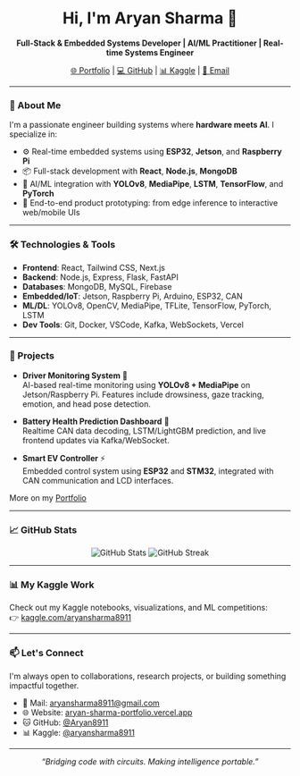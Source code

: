 <h1 align="center">Hi, I'm Aryan Sharma 👋</h1>

<p align="center">
  <strong>Full-Stack & Embedded Systems Developer | AI/ML Practitioner | Real-time Systems Engineer</strong>
</p>

<p align="center">
  <a href="" target="_blank">🌐 Portfolio</a> |
  <a href="https://github.com/Aryan8911" target="_blank">💻 GitHub</a> |
  <a href="https://www.kaggle.com/aryansharma8911" target="_blank">📊 Kaggle</a> |
  <a href="mailto:aryansharma8911@gmail.com" target="_blank">📧 Email</a>
</p>

---

### 🚀 About Me

I'm a passionate engineer building systems where **hardware meets AI**. I specialize in:

- ⚙️ Real-time embedded systems using **ESP32**, **Jetson**, and **Raspberry Pi**
- 📦 Full-stack development with **React**, **Node.js**, **MongoDB**
- 🧠 AI/ML integration with **YOLOv8**, **MediaPipe**, **LSTM**, **TensorFlow**, and **PyTorch**
- 🔌 End-to-end product prototyping: from edge inference to interactive web/mobile UIs

---

### 🛠️ Technologies & Tools

- **Frontend**: React, Tailwind CSS, Next.js
- **Backend**: Node.js, Express, Flask, FastAPI
- **Databases**: MongoDB, MySQL, Firebase
- **Embedded/IoT**: Jetson, Raspberry Pi, Arduino, ESP32, CAN
- **ML/DL**: YOLOv8, OpenCV, MediaPipe, TFLite, TensorFlow, PyTorch, LSTM
- **Dev Tools**: Git, Docker, VSCode, Kafka, WebSockets, Vercel

---

### 🔧 Projects

- **Driver Monitoring System** 🚗  
  AI-based real-time monitoring using **YOLOv8 + MediaPipe** on Jetson/Raspberry Pi. Features include drowsiness, gaze tracking, emotion, and head pose detection.  

- **Battery Health Prediction Dashboard** 🔋  
  Realtime CAN data decoding, LSTM/LightGBM prediction, and live frontend updates via Kafka/WebSocket.  

- **Smart EV Controller** ⚡  
  Embedded control system using **ESP32** and **STM32**, integrated with CAN communication and LCD interfaces.

More on my [Portfolio](https://aryan-sharma-portfolio.vercel.app)

---

### 📈 GitHub Stats

<p align="center">
  <img src="https://github-readme-stats.vercel.app/api?username=Aryan8911&show_icons=true&theme=tokyonight" alt="GitHub Stats" />
  <img src="https://github-readme-streak-stats.herokuapp.com?user=Aryan8911&theme=tokyonight" alt="GitHub Streak" />
</p>

---

### 📊 My Kaggle Work

Check out my Kaggle notebooks, visualizations, and ML competitions:  
👉 [kaggle.com/aryansharma8911](https://www.kaggle.com/aryansharma8911)

---

### 📫 Let's Connect

I'm always open to collaborations, research projects, or building something impactful together.

- 📩 Mail: aryansharma8911@gmail.com  
- 🌐 Website: [aryan-sharma-portfolio.vercel.app](https://aryan-sharma-portfolio.vercel.app)  
- 🐱 GitHub: [@Aryan8911](https://github.com/Aryan8911)  
- 📊 Kaggle: [@aryansharma8911](https://www.kaggle.com/aryansharma8911)

---

<p align="center">
  <i>“Bridging code with circuits. Making intelligence portable.”</i>
</p>
